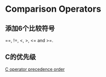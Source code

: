 # Comparison Operators

## 添加6个比较符号
==, !=, <, >, <= and >=.

## C的优先级
[C operator precedence order](https://en.cppreference.com/w/c/language/operator_precedence)

